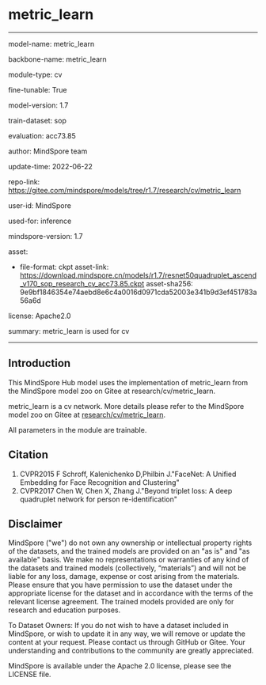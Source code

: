 # metric_learn

---

model-name: metric_learn

backbone-name: metric_learn

module-type: cv

fine-tunable: True

model-version: 1.7

train-dataset: sop

evaluation: acc73.85

author: MindSpore team

update-time: 2022-06-22

repo-link: <https://gitee.com/mindspore/models/tree/r1.7/research/cv/metric_learn>

user-id: MindSpore

used-for: inference

mindspore-version: 1.7

asset:

-
    file-format: ckpt
    asset-link: <https://download.mindspore.cn/models/r1.7/resnet50quadruplet_ascend_v170_sop_research_cv_acc73.85.ckpt>
    asset-sha256: 9e9bf1846354e74aebd8e6c4a0016d0971cda52003e341b9d3ef451783a56a6d

license: Apache2.0

summary: metric_learn is used for cv

---

## Introduction

This MindSpore Hub model uses the implementation of metric_learn from the MindSpore model zoo on Gitee at research/cv/metric_learn.

metric_learn is a cv network. More details please refer to the MindSpore model zoo on Gitee at [research/cv/metric_learn](https://gitee.com/mindspore/models/blob/r1.7/research/cv/metric_learn/README_CN.md).

All parameters in the module are trainable.

## Citation

1. CVPR2015 F Schroff, Kalenichenko D,Philbin J."FaceNet: A Unified Embedding for Face Recognition and Clustering"
2. CVPR2017 Chen W, Chen X, Zhang J."Beyond triplet loss: A deep quadruplet network for person re-identification"

## Disclaimer

MindSpore ("we") do not own any ownership or intellectual property rights of the datasets, and the trained models are provided on an "as is" and "as available" basis. We make no representations or warranties of any kind of the datasets and trained models (collectively, “materials”) and will not be liable for any loss, damage, expense or cost arising from the materials. Please ensure that you have permission to use the dataset under the appropriate license for the dataset and in accordance with the terms of the relevant license agreement. The trained models provided are only for research and education purposes.

To Dataset Owners: If you do not wish to have a dataset included in MindSpore, or wish to update it in any way, we will remove or update the content at your request. Please contact us through GitHub or Gitee. Your understanding and contributions to the community are greatly appreciated.

MindSpore is available under the Apache 2.0 license, please see the LICENSE file.
